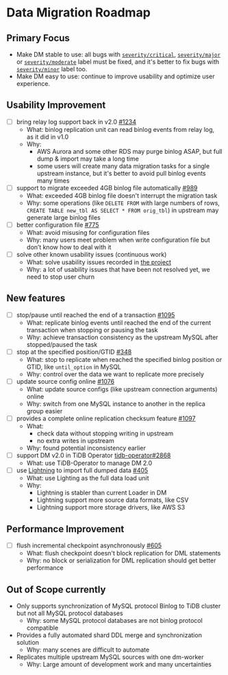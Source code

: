 # Data Migration Roadmap

## Primary Focus

- Make DM stable to use: all bugs with [`severity/critical`](https://github.com/pingcap/dm/labels/severity%2Fcritical), [`severity/major`](https://github.com/pingcap/dm/issues?q=is%3Aissue+is%3Aopen+label%3Aseverity%2Fmajor) or [`severity/moderate`](https://github.com/pingcap/dm/issues?q=is%3Aissue+is%3Aopen+label%3Aseverity%2Fmoderate) label must be fixed, and it's better to fix bugs with [`severity/minor`](https://github.com/pingcap/dm/issues?q=is%3Aissue+is%3Aopen+label%3Aseverity%2Fminor) label too.
- Make DM easy to use: continue to improve usability and optimize user experience.

## Usability Improvement

- [ ] bring relay log support back in v2.0 [#1234](https://github.com/pingcap/dm/issues/1234)
  - What: binlog replication unit can read binlog events from relay log, as it did in v1.0
  - Why:
    - AWS Aurora and some other RDS may purge binlog ASAP, but full dump & import may take a long time
    - some users will create many data migration tasks for a single upstream instance, but it's better to avoid pull binlog events many times
- [ ] support to migrate exceeded 4GB binlog file automatically [#989](https://github.com/pingcap/dm/issues/989)
  - What: exceeded 4GB binlog file doesn't interrupt the migration task
  - Why: some operations (like `DELETE FROM` with large numbers of rows, `CREATE TABLE new_tbl AS SELECT * FROM orig_tbl`) in upstream may generate large binlog files
- [ ] better configuration file [#775](https://github.com/pingcap/dm/issues/775)
  - What: avoid misusing for configuration files
  - Why: many users meet problem when write configuration file but don’t know how to deal with it
- [ ] solve other known usability issues (continuous work)
  - What: solve usability issues recorded in [the project](https://github.com/pingcap/dm/projects/3)
  - Why: a lot of usability issues that have been not resolved yet, we need to stop user churn

## New features

- [ ] stop/pause until reached the end of a transaction [#1095](https://github.com/pingcap/dm/issues/1095)
  - What: replicate binlog events until reached the end of the current transaction when stopping or pausing the task
  - Why: achieve transaction consistency as the upstream MySQL after stopped/paused the task
- [ ] stop at the specified position/GTID [#348](https://github.com/pingcap/dm/issues/348)
  - What: stop to replicate when reached the specified binlog position or GTID, like `until_option` in MySQL
  - Why: control over the data we want to replicate more precisely
- [ ] update source config online [#1076](https://github.com/pingcap/dm/issues/1076)
  - What: update source configs (like upstream connection arguments) online
  - Why: switch from one MySQL instance to another in the replica group easier
- [ ] provides a complete online replication checksum feature [#1097](https://github.com/pingcap/dm/issues/1097)
  - What:
    - check data without stopping writing in upstream
    - no extra writes in upstream
  - Why: found potential inconsistency earlier
- [ ] support DM v2.0 in TiDB Operator [tidb-operator#2868](https://github.com/pingcap/tidb-operator/issues/2868)
  - What: use TiDB-Operator to manage DM 2.0
- [ ] use [Lightning](https://github.com/pingcap/tidb-lightning/) to import full dumped data [#405](https://github.com/pingcap/dm/issues/405)
  - What: use Lighting as the full data load unit
  - Why:
    - Lightning is stabler than current Loader in DM
    - Lightning support more source data formats, like CSV
    - Lightning support more storage drivers, like AWS S3

## Performance Improvement

- [ ] flush incremental checkpoint asynchronously [#605](https://github.com/pingcap/dm/pull/605)
  - What: flush checkpoint doesn't block replication for DML statements
  - Why: no block or serialization for DML replication should get better performance

## Out of Scope currently

- Only supports synchronization of MySQL protocol Binlog to TiDB cluster but not all MySQL protocol databases
  - Why: some MySQL protocol databases are not binlog protocol compatible
- Provides a fully automated shard DDL merge and synchronization solution
  - Why: many scenes are difficult to automate
- Replicates multiple upstream MySQL sources with one dm-worker
  - Why: Large amount of development work and many uncertainties
